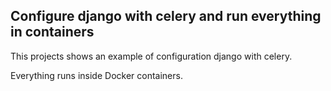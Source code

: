 ## Configure django with celery and run everything in containers

This projects shows an example of configuration django with celery.

Everything runs inside Docker containers.

